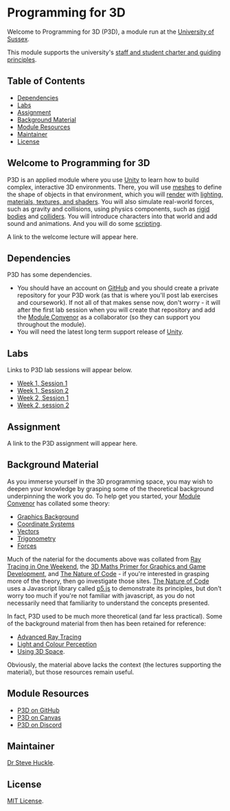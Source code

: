 # Programming for 3D

Welcome to Programming for 3D (P3D), a module run at the [University of Sussex](https://www.sussex.ac.uk/).

This module supports the university's [staff and student charter and guiding principles](/docs/staffStudentCharter.pdf).

## Table of Contents

- [Dependencies](#dependencies)
- [Labs](#labs)
- [Assignment](#assignment)
- [Background Material](#background-material)
- [Module Resources](#module-resources)
- [Maintainer](#maintainer)
- [License](#license)

## Welcome to Programming for 3D

P3D is an applied module where you use [Unity](https://unity.com/) to learn how to build complex, interactive 3D environments. There, you will use [meshes](https://en.wikipedia.org/wiki/Polygon_mesh) to define the shape of objects in that environment, which you will [render](https://en.wikipedia.org/wiki/Rendering_(computer_graphics)) with [lighting](https://docs.unity3d.com/Manual/LightingOverview.html), [materials, textures, and shaders](https://docs.unity3d.com/530/Documentation/Manual/Shaders.html). You will also simulate real-world forces, such as gravity and collisions, using physics components, such as [rigid bodies](https://en.wikipedia.org/wiki/Rigid_body) and [colliders](https://docs.unity3d.com/Manual/CollidersOverview.html). You will introduce characters into that world and add sound and animations. And you will do some [scripting](https://docs.unity3d.com/Manual/ScriptingSection.html).

A link to the welcome lecture will appear here.

## Dependencies

P3D has some dependencies.

- You should have an account on [GitHub](https://github.com/) and you should create a private repository for your P3D work (as that is where you'll post lab exercises and coursework). If not all of that makes sense now, don't worry - it will after the first lab session when you will create that repository and add the [Module Convenor](#maintainer) as a collaborator (so they can support you throughout the module).
- You will need the latest long term support release of [Unity](https://unity3d.com/unity/qa/lts-releases).

## Labs

Links to P3D lab sessions will appear below.

- [Week 1, Session 1](./docs/labs/week1Session12024.md)
- [Week 1, Session 2](./docs/labs/week1Session22024.md)
- [Week 2, Session 1](./docs/labs/week2Session12024.md)
- [Week 2, session 2](./docs/labs/week2Session22024.md)

## Assignment

A link to the P3D assignment will appear here.

## Background Material

As you immerse yourself in the 3D programming space, you may wish to deepen your knowledge by grasping some of the theoretical background underpinning the work you do. To help get you started, your [Module Convenor](#maintainer) has collated some theory:

- [Graphics Background](./docs/graphicsBackground.md)
- [Coordinate Systems](./docs/coordinateSystems.md)
- [Vectors](./docs/vectors.md)
- [Trigonometry](./docs/trigonometry.md)
- [Forces](./docs/forces.md)

Much of the naterial for the documents above was collated from [Ray Tracing in One Weekend](https://raytracing.github.io/books/RayTracingInOneWeekend.html), the [3D Maths Primer for Graphics and Game Development](https://gamemath.com/), and [The Nature of Code](https://natureofcode.com/) - if you're interested in grasping more of the theory, then go investigate those sites. [The Nature of Code](https://natureofcode.com/) uses a Javascript library called [p5.js](https://p5js.org/) to demonstrate its principles, but don't worry too much if you're not familiar with javascript, as you do not necessarily need that familiarity to understand the concepts presented.

In fact, P3D used to be much more theoretical (and far less practical). Some of the background material from then has been retained for reference:

- [Advanced Ray Tracing](./docs/priorCourse/advancedRayTracing.pdf)
- [Light and Colour Perception](./docs/priorCourse/lightAndColourPerception.pdf)
- [Using 3D Space](./docs/priorCourse/using3DSpace.pdf).

Obviously, the material above lacks the context (the lectures supporting the material), but those resources remain useful.

## Module Resources

- [P3D on GitHub](https://github.com/glowkeeper/P3D)
- [P3D on Canvas](https://canvas.sussex.ac.uk/courses/23340)
- [P3D on Discord](https://discord.com/invite/PutHQRGkPA)

## Maintainer

[Dr Steve Huckle](https://glowkeeper.github.io/).

## License

[MIT License](LICENSE).
